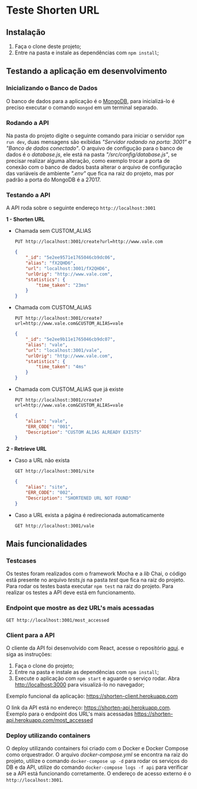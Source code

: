 # Teste Shorten URL

## Instalação

1. Faça o clone deste projeto;
2. Entre na pasta e instale as dependências com `npm install`;

## Testando a aplicação em desenvolvimento

### Inicializando o Banco de Dados

O banco de dados para a aplicação é o [MongoDB](https://www.mongodb.com?target=_blank), para inicializá-lo é preciso executar o comando `mongod` em um terminal separado.

### Rodando a API

Na pasta do projeto digite o seguinte comando para iniciar o servidor `npm run dev`, duas mensagens são exibidas _"Servidor rodando na porta: 3001"_ e _"Banco de dados conectado"_.  O arquivo de configução para o banco de dados é o _database.js_, ele está na pasta _"/src/config/database.js"_, se precisar realizar alguma alteração, como exemplo trocar a porta de conexão com o banco de dados basta alterar o arquivo de configuração das variáveis de ambiente _".env"_ que fica na raiz do projeto, mas por padrão a porta do MongoDB é a 27017.

### Testando a API

A API roda sobre o seguinte endereço `http://localhost:3001`

**1 - Shorten URL**

- Chamada sem CUSTOM_ALIAS

    `PUT http://localhost:3001/create?url=http://www.vale.com`

    ```json
    {
        "_id": "5e2ee9571e1765046cb9dc06",
        "alias": "fX2QHD6",
        "url": "localhost:3001/fX2QHD6",
        "urlOrig": "http://www.vale.com",
        "statistics": {
            "time_taken": "23ms"
        }
    }
    ```

- Chamada com CUSTOM_ALIAS

    `PUT http://localhost:3001/create?url=http://www.vale.com&CUSTOM_ALIAS=vale`

    ```json
    {
        "_id": "5e2ee9b11e1765046cb9dc07",
        "alias": "vale",
        "url": "localhost:3001/vale",
        "urlOrig": "http://www.vale.com",
        "statistics": {
            "time_taken": "4ms"
        }
    }
    ```

- Chamada com CUSTOM_ALIAS que já existe

    `PUT http://localhost:3001/create?url=http://www.vale.com&CUSTOM_ALIAS=vale`

    ```json
    {
        "alias": "vale",
        "ERR_CODE": "001",
        "Description": "CUSTOM ALIAS ALREADY EXISTS"
    }
    ```

**2 - Retrieve URL**

- Caso a URL não exista

    `GET http://localhost:3001/site`

    ```json
    {
        "alias": "site",
        "ERR_CODE": "002",
        "Description": "SHORTENED URL NOT FOUND"
    }
    ```

- Caso a URL exista a página é redirecionada automaticamente 
    
    `GET http://localhost:3001/vale`

## Mais funcionalidades

### Testcases

Os testes foram realizados com o framework Mocha e a _lib_ Chai, o código está presente no arquivo _tests.js_ na pasta _test_ que fica na raiz do projeto. Para rodar os testes basta executar `npm test` na raiz do projeto. Para realizar os testes a API deve está em funcionamento.

### Endpoint que mostre as dez URL's mais acessadas

`GET http://localhost:3001/most_accessed`

### Client para a API

O cliente da API foi desenvolvido com React, acesse o repositório [aqui](https://github.com/marciofernandonet/shorten-app?target=_blank). e siga as instruções:

1. Faça o clone do projeto;
2. Entre na pasta e instale as dependências com `npm install`;
3. Execute o aplicação com `npm start` e aguarde o serviço rodar. Abra [http://localhost:3000](http://localhost:3000) para visualizá-lo no navegador;

Exemplo funcional da aplicação: https://shorten-client.herokuapp.com

O link da API está no endereço: https://shorten-api.herokuapp.com. Exemplo para o endpoint dos URL's mais acessadas https://shorten-api.herokuapp.com/most_accessed

### Deploy utilizando containers

O deploy utilizando containers foi criado com o Docker e Docker Compose como orquestrador. O arquivo _docker-compose.yml_ se encontra na raiz do projeto, utilize o comando `docker-compose up -d` para rodar os serviços do DB e da API, utilize do comando `docker-compose logs -f api` para verificar se a API está funcionando corretamente. O endereço de acesso externo é o `http://localhost:3001`.